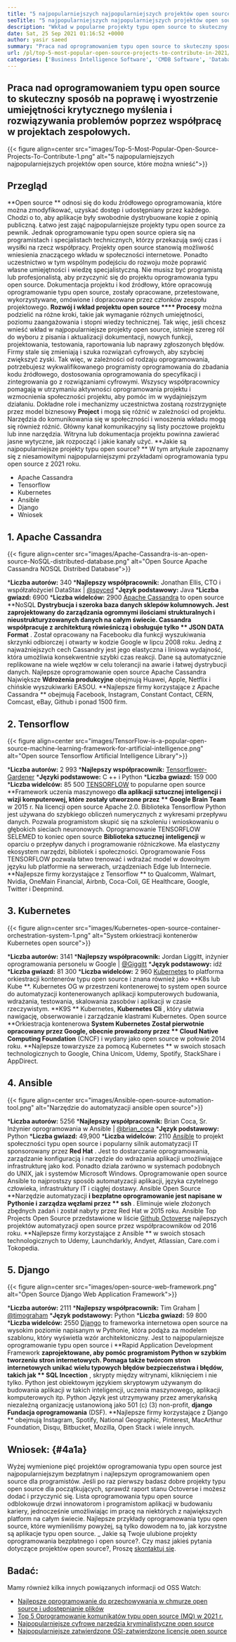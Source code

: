 ```yaml
---
title: "5 najpopularniejszych najpopularniejszych projektów open source, które mają wnieść wkład w 2021" 
seoTitle: "5 najpopularniejszych najpopularniejszych projektów open source, które mają wnieść wkład w 2021" 
description: "Wkład w popularne projekty typu open source to skuteczny sposób na poprawę umiejętności rozwiązywania problemów poprzez współpracę w projektach zespołowych." 
date: Sat, 25 Sep 2021 01:16:52 +0000
author: yasir saeed
summary: "Praca nad oprogramowaniem typu open source to skuteczny sposób na ulepszenie & amp; Wyhoduj swoje krytyczne myślenie i umiejętności rozwiązywania problemów, współpracując przy projektach zespołowych." 
url: /pl/top-5-most-popular-open-source-projects-to-contribute-in-2021/
categories: ['Business Intelligence Software', 'CMDB Software', 'Database Management Software', 'Deployment Tools', 'Learning Management System', 'Rapid Application Development', 'Software Development']
---
```


## Praca nad oprogramowaniem typu open source to skuteczny sposób na poprawę i wyostrzenie umiejętności krytycznego myślenia i rozwiązywania problemów poprzez współpracę w projektach zespołowych.

{{< figure align=center src="images/Top-5-Most-Popular-Open-Source-Projects-To-Contribute-1.png" alt="5 najpopularniejszych najpopularniejszych projektów open source, które można wnieść">}}


## **Przegląd**
**Open source ** odnosi się do kodu źródłowego oprogramowania, które można zmodyfikować, uzyskać dostęp i udostępniany przez każdego. Chodzi o to, aby aplikacje były swobodnie dystrybuowane kopie z opinią publiczną. Łatwo jest zająć najpopularniejsze projekty typu open source za pewnik. Jednak oprogramowanie typu open source opiera się na programistach i specjalistach technicznych, którzy przekazują swój czas i wysiłki na rzecz współpracy. Projekty open source stanowią możliwość wniesienia znaczącego wkładu w społeczności internetowe. Ponadto uczestnictwo w tym wspólnym podejściu do rozwoju może poprawić własne umiejętności i wiedzę specjalistyczną.
Nie musisz być programistą lub profesjonalistą, aby przyczynić się do projektu oprogramowania typu open source. Dokumentacja projektu i kod źródłowy, które opracowują oprogramowanie typu open source, zostały opracowane, przetestowane, wykorzystywane, omówione i dopracowane przez członków zespołu projektowego. **Rozwój i wkład projektu open source  ****  Procesy**  można podzielić na różne kroki, takie jak wymaganie różnych umiejętności, poziomu zaangażowania i stopni wiedzy technicznej. Tak więc, jeśli chcesz wnieść wkład w najpopularniejsze projekty open source, istnieje szereg ról do wyboru z pisania i aktualizacji dokumentacji, nowych funkcji, projektowania, testowania, raportowania lub naprawy zgłoszonych błędów.
Firmy stale się zmieniają i szuka rozwiązań cyfrowych, aby szybciej zwiększyć zyski. Tak więc, w zależności od rodzaju oprogramowania, potrzebujesz wykwalifikowanego programisty oprogramowania do zbadania kodu źródłowego, dostosowania oprogramowania do specyfikacji i zintegrowania go z rozwiązaniami cyfrowymi. Wszyscy współpracownicy pomagają w utrzymaniu aktywności oprogramowania projektu i wzmocnienia społeczności projektu, aby pomóc im w wydajniejszym działaniu. Dokładne role i mechanizmy uczestnictwa zostaną rozstrzygnięte przez model biznesowy **Project**  i mogą się różnić w zależności od projektu. Narzędzia do komunikowania się w społeczności i wnoszenia wkładu mogą się również różnić. Główny kanał komunikacyjny są listy pocztowe projektu lub inne narzędzia. Witryna lub dokumentacja projektu powinna zawierać jasne wytyczne, jak rozpocząć i jakie kanały użyć.
**Jakie są najpopularniejsze projekty typu open source? ** W tym artykule zapoznamy się z niesamowitymi najpopularniejszymi przykładami oprogramowania typu open source z 2021 roku.
  * Apache Cassandra
  * Tensorflow
  * Kubernetes
  * Ansible
  * Django
  * Wniosek

## 1. Apache Cassandra

{{< figure align=center src="images/Apache-Cassandra-is-an-open-source-NoSQL-distributed-database.png" alt="Open Source Apache Cassandra NOSQL Distribed Database">}}

  ***Liczba autorów:**  340
  ***Najlepszy współpracownik:**  Jonathan Ellis, CTO i współzałożyciel DataStax | [@spyced][1]
  ***Język podstawowy:**  Java
  ***Liczba gwiazd:**  6900
  ***Liczba widelców:**  2900
[Apache Cassandra][2] to open source **NoSQL  **Dystrybucja i szeroka baza danych sklepów kolumnowych. Jest zaprojektowany do zarządzania ogromnymi ilościami strukturalnych i nieustrukturyzowanych danych na całym świecie. Cassandra współpracuje z architekturą rówieśniczą i obsługuje tylko **  JSON DATA Format** . Został opracowany na Facebooku dla funkcji wyszukiwania skrzynki odbiorczej i otwarty w kodzie Google w lipcu 2008 roku.
Jedną z najważniejszych cech Cassandry jest jego elastyczna i liniowa wydajność, która umożliwia konsekwentnie szybki czas reakcji. Dane są automatycznie replikowane na wiele węzłów w celu tolerancji na awarie i łatwej dystrybucji danych. Najlepsze oprogramowanie open source Apache Cassandra Największe **Wdrożenia produkcyjne**  obejmują Huawei, Apple, Netflix i chińskie wyszukiwarki EASOU.
**Najlepsze firmy korzystające z Apache Cassandra ** obejmują Facebook, Instagram, Constant Contact, CERN, Comcast, eBay, Github i ponad 1500 firm.

## 2. Tensorflow

{{< figure align=center src="images/TensorFlow-is-a-popular-open-source-machine-learning-framework-for-artificial-intelligence.png" alt="Open source Tensorflow Artificial Intelligence Library">}}

  ***Liczba autorów:**  2 993
  ***Najlepszy współpracownik:**  [Tensorflower-Gardener][3]
  ***Języki podstawowe:**  C ++ i Python
  ***Liczba gwiazd:**  159 000
  ***Liczba widelców:**  85 500
[TENSORFLOW][4] to popularne open source **Framework uczenia maszynowego  **dla aplikacji sztucznej inteligencji i wizji komputerowej, które zostały utworzone przez **  Google Brain Team**  w 2015 r. Na licencji open source Apache 2.0. Biblioteka Tensorflow Python jest używana do szybkiego obliczeń numerycznych z wykresami przepływu danych. Pozwala programistom skupić się na szkoleniu i wnioskowaniu o głębokich sieciach neuronowych.
Oprogramowanie TENSORFLOW SELEMED to koniec open source **Biblioteka sztucznej inteligencji**  w oparciu o przepływ danych i programowanie różniczkowe. Ma elastyczny ekosystem narzędzi, bibliotek i społeczności. Oprogramowanie Foss TENSORFLOW pozwala łatwo trenować i wdrażać model w dowolnym języku lub platformie na serwerach, urządzeniach Edge lub Internecie.
**Najlepsze firmy korzystające z Tensorflow ** to Qualcomm, Walmart, Nvidia, OneMain Financial, Airbnb, Coca-Coli, GE Healthcare, Google, Twitter i Deepmind.

## 3. Kubernetes

{{< figure align=center src="images/Kubernetes-open-source-container-orchestration-system-1.png" alt="System orkiestracji kontenerów Kubernetes open source">}}

  ***Liczba autorów:**  3141
  ***Najlepszy współpracownik:**  Jordan Liggitt, inżynier oprogramowania personelu w Google | [@Giggitt][5]
  ***Język podstawowy:**  idź
  ***Liczba gwiazd:**  81 300
  ***Liczba widelców:**  2 960
[Kubernetes][6] to platforma orkiestracji kontenerów typu open source i znana również jako **K8s lub Kube **. Kubernetes OG w przestrzeni kontenerowej to system open source do automatyzacji kontenerowanych aplikacji komputerowych budowania, wdrażania, testowania, skalowania zasobów i aplikacji w czasie rzeczywistym.  **K9S **  Kubernetes,  **Kubernetes Cli**  , który ułatwia nawigację, obserwowanie i zarządzanie klastrami Kubernetes.
Open source **Orkiestracja kontenerowa  **System Kubernetes Został pierwotnie opracowany przez Google, obecnie prowadzony przez **  Cloud Native Computing Foundation**  (CNCF) i wydany jako open source w połowie 2014 roku.
**Najlepsze towarzysze za pomocą Kubernetes ** w swoich stosach technologicznych to Google, China Unicom, Udemy, Spotify, StackShare i AppDirect.

## 4. Ansible

{{< figure align=center src="images/Ansible-open-source-automation-tool.png" alt="Narzędzie do automatyzacji ansible open source">}}

  ***Liczba autorów:**  5256
  ***Najlepszy współpracownik:**  Brian Coca, Sr. Inżynier oprogramowania w Ansible | [@brian_coca][7]
  ***Język podstawowy:**  Python
  ***Liczba gwiazd:**  49,900
  ***Liczba widelców:**  2110
[Ansible][8] to projekt społeczności typu open source i popularny silnik automatyzacji IT sponsorowany przez **Red Hat** . Jest to dostarczanie oprogramowania, zarządzanie konfiguracją i narzędzie do wdrażania aplikacji umożliwiające infrastrukturę jako kod. Ponadto działa zarówno w systemach podobnych do UNIX, jak i systemów Microsoft Windows. Oprogramowanie open source Ansible to najprostszy sposób automatyzacji aplikacji, języka czytelnego człowieka, infrastruktury IT i ciągłej dostawy.
Ansible Open Source **Narzędzie automatyzacji  **i bezpłatne oprogramowanie jest napisane w Pythonie i zarządza węzłami przez **  ssh** . Eliminuje wiele złożonych zbędnych zadań i został nabyty przez Red Hat w 2015 roku. Ansible Top Projects Open Source przedstawione w liście [Github Octoverse][9] najlepszych projektów automatyzacji open source przez współpracowników od 2016 roku.
**Najlepsze firmy korzystające z Ansible ** w swoich stosach technologicznych to Udemy, Launchdarkly, Andyet, Atlassian, Care.com i Tokopedia.

## 5. Django

{{< figure align=center src="images/open-source-web-framework.png" alt="Open Source Django Web Application Framework">}}

  ***Liczba autorów:**  2111
  ***Najlepszy współpracownik:**  Tim Graham | [@timograham][10]
  ***Język podstawowy:**  Python
  ***Liczba gwiazd:**  59 800
  ***Liczba widelców:**  2550
[Django][11] to frameworka internetowa open source na wysokim poziomie napisanym w Pythonie, która podąża za modelem szablonu, który wyświetla wzór architektoniczny. Jest to najpopularniejsze oprogramowanie typu open source i **Rapid Application Development Framework  **zaprojektowane, aby pomóc programistom Python w szybkim tworzeniu stron internetowych. Pomaga także twórcom stron internetowych unikać wielu typowych błędów bezpieczeństwa i błędów, takich jak **  SQL Incection** , skrypty między witrynami, kliknięciem i nie tylko.
Python jest obiektowym językiem skryptowym używanym do budowania aplikacji w takich inteligencji, uczenia maszynowego, aplikacji komputerowych itp. Python Język jest utrzymywany przez amerykańską niezależną organizację ustanowioną jako 501 (c) (3) non-profit, **django Fundacja oprogramowania**  (DSF).
**Najlepsze firmy korzystające z Django ** obejmują Instagram, Spotify, National Geographic, Pinterest, MacArthur Foundation, Disqu, Bitbucket, Mozilla, Open Stack i wiele innych.

## **Wniosek:**    {#4a1a}
Wyżej wymienione pięć projektów oprogramowania typu open source jest najpopularniejszym bezpłatnym i najlepszym oprogramowaniem open source dla programistów. Jeśli po raz pierwszy badasz dobre projekty typu open source dla początkujących, sprawdź raport stanu Octoverse i możesz dodać i przyczynić się. Lista oprogramowania typu open source odblokowuje drzwi innowatorom i programistom aplikacji w budowaniu kariery, jednocześnie umożliwiając im pracę na niektórych z największych platform na całym świecie. Najlepsze przykłady oprogramowania typu open source, które wymieniliśmy powyżej, są tylko dowodem na to, jak korzystne są aplikacje typu open source.
_ Jakie są Twoje ulubione projekty oprogramowania bezpłatnego i open source?. Czy masz jakieś pytania dotyczące projektów open source?, Proszę [skontaktuj się][12].

## Badać:
Mamy również kilka innych powiązanych informacji od OSS Watch:
  * [Najlepsze oprogramowanie do przechowywania w chmurze open source i udostępnianie plików][13]
  * [Top 5 Oprogramowanie komunikatów typu open source (MQ) w 2021 r.][14]
  * [Najpopularniejsze cyfrowe narzędzia kryminalistyczne open source][15]
  * [Najpopularniejsze zatwierdzone OSI-zatwierdzone licencje open source][16]

  
[1]: https://twitter.com/spyced?lang=en
[2]: https://cassandra.apache.org/
[3]: https://github.com/tensorflower-gardener
[4]: https://www.tensorflow.org/
[5]: https://twitter.com/liggitt?lang=en
[6]: https://kubernetes.io/
[7]: https://twitter.com/brian_coca?lang=en
[8]: https://www.ansible.com/
[9]: https://octoverse.github.com/#top-and-trending-projects
[10]: https://twitter.com/timograham?lang=en
[11]: https://www.djangoproject.com/
[12]: mailto:yasir.saeed@aspose.com
[13]: https://products.containerize.com/backup-and-sync/
[14]: https://blog.containerize.com/message-queue-software/top-5-open-source-message-queue-software-in-2021/
[15]: https://blog.containerize.com/digital-forensic-tools/top-5-open-source-digital-forensic-tools-in-2021/
[16]: https://blog.containerize.com/licenses-standards/top-5-most-popular-osi-approved-open-source-licenses-of-2021/
